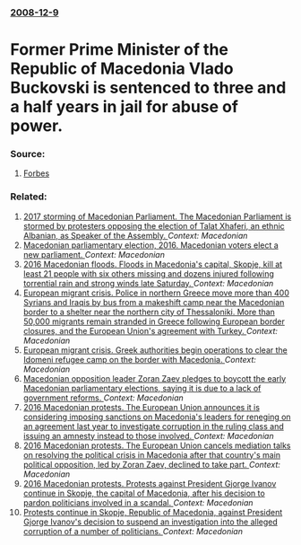 ### [2008-12-9](/news/2008/12/9/index.md)

#  Former Prime Minister of the Republic of Macedonia Vlado Buckovski is sentenced to three and a half years in jail for abuse of power. 




### Source:

1. [Forbes](http://www.forbes.com/afxnewslimited/feeds/afx/2008/12/09/afx5798976.html)

### Related:

1. [2017 storming of Macedonian Parliament. The Macedonian Parliament is stormed by protesters opposing the election of Talat Xhaferi, an ethnic Albanian, as Speaker of the Assembly. ](/news/2017/04/27/2017-storming-of-macedonian-parliament-the-macedonian-parliament-is-stormed-by-protesters-opposing-the-election-of-talat-xhaferi-an-ethnic.md) _Context: Macedonian_
2. [Macedonian parliamentary election, 2016. Macedonian voters elect a new parliament. ](/news/2016/12/11/macedonian-parliamentary-election-2016-macedonian-voters-elect-a-new-parliament.md) _Context: Macedonian_
3. [2016 Macedonian floods. Floods in Macedonia's capital, Skopje, kill at least 21 people with six others missing and dozens injured following torrential rain and strong winds late Saturday. ](/news/2016/08/7/2016-macedonian-floods-floods-in-macedonia-s-capital-skopje-kill-at-least-21-people-with-six-others-missing-and-dozens-injured-following.md) _Context: Macedonian_
4. [European migrant crisis. Police in northern Greece move more than 400 Syrians and Iraqis by bus from a makeshift camp near the Macedonian border to a shelter near the northern city of Thessaloniki. More than 50,000 migrants remain stranded in Greece following European border closures, and the European Union's agreement with Turkey. ](/news/2016/06/13/european-migrant-crisis-police-in-northern-greece-move-more-than-400-syrians-and-iraqis-by-bus-from-a-makeshift-camp-near-the-macedonian-bo.md) _Context: Macedonian_
5. [European migrant crisis. Greek authorities begin operations to clear the Idomeni refugee camp on the border with Macedonia. ](/news/2016/05/24/european-migrant-crisis-greek-authorities-begin-operations-to-clear-the-idomeni-refugee-camp-on-the-border-with-macedonia.md) _Context: Macedonian_
6. [Macedonian opposition leader Zoran Zaev pledges to boycott the early Macedonian parliamentary elections, saying it is due to a lack of government reforms. ](/news/2016/04/8/macedonian-opposition-leader-zoran-zaev-pledges-to-boycott-the-early-macedonian-parliamentary-elections-saying-it-is-due-to-a-lack-of-gover.md) _Context: Macedonian_
7. [2016 Macedonian protests. The European Union announces it is considering imposing sanctions on Macedonia's leaders for reneging on an agreement last year to investigate corruption in the ruling class and issuing an amnesty instead to those involved. ](/news/2016/04/22/2016-macedonian-protests-the-european-union-announces-it-is-considering-imposing-sanctions-on-macedonia-s-leaders-for-reneging-on-an-agreem.md) _Context: Macedonian_
8. [2016 Macedonian protests. The European Union cancels mediation talks on resolving the political crisis in Macedonia after that country's main political opposition, led by Zoran Zaev, declined to take part. ](/news/2016/04/21/2016-macedonian-protests-the-european-union-cancels-mediation-talks-on-resolving-the-political-crisis-in-macedonia-after-that-country-s-mai.md) _Context: Macedonian_
9. [2016 Macedonian protests. Protests against President Gjorge Ivanov continue in Skopje, the capital of Macedonia, after his decision to pardon politicians involved in a scandal. ](/news/2016/04/18/2016-macedonian-protests-protests-against-president-gjorge-ivanov-continue-in-skopje-the-capital-of-macedonia-after-his-decision-to-pardo.md) _Context: Macedonian_
10. [Protests continue in Skopje, Republic of Macedonia, against President Gjorge Ivanov's decision to suspend an investigation into the alleged corruption of a number of politicians. ](/news/2016/04/17/protests-continue-in-skopje-republic-of-macedonia-against-president-gjorge-ivanov-s-decision-to-suspend-an-investigation-into-the-alleged.md) _Context: Macedonian_
